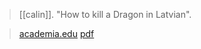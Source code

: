 > [[calin]]. "How to kill a Dragon in Latvian".

> [academia.edu](https://www.academia.edu/2972968)
> [pdf](calin2008-dragon.pdf)
